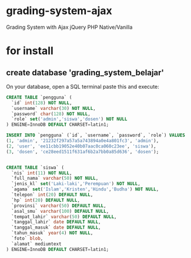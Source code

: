 # grading-system-ajax
Grading System with Ajax jQuery PHP Native/Vanilla

# for install
## create database 'grading_system_belajar'
On your database, open a SQL terminal paste this and execute:

```sql
CREATE TABLE `pengguna` (
  `id` int(128) NOT NULL,
  `username` varchar(30) NOT NULL,
  `password` char(128) NOT NULL,
  `role` set('admin','siswa','dosen') NOT NULL
) ENGINE=InnoDB DEFAULT CHARSET=latin1;

INSERT INTO `pengguna` (`id`, `username`, `password`, `role`) VALUES
(1, 'admin', '21232f297a57a5a743894a0e4a801fc3', 'admin'),
(2, 'user', 'ee11cbb19052e40b07aac0ca060c23ee', 'siswa'),
(3, 'dosen', 'ce28eed1511f631af6b2a7bb0a85d636', 'dosen');


CREATE TABLE `siswa` (
  `nis` int(11) NOT NULL,
  `full_nama` varchar(50) NOT NULL,
  `jenis_kl` set('Laki-laki','Perempuan') NOT NULL,
  `agama` set('Islam','Kristen','Hindu','Budha') NOT NULL,
  `telepon` int(20) DEFAULT NULL,
  `hp` int(20) DEFAULT NULL,
  `provinsi` varchar(50) DEFAULT NULL,
  `asal_smu` varchar(100) DEFAULT NULL,
  `tempat_lahir` varchar(50) DEFAULT NULL,
  `tanggal_lahir` date DEFAULT NULL,
  `tanggal_masuk` date DEFAULT NULL,
  `tahun_masuk` year(4) NOT NULL,
  `foto` blob,
  `alamat` mediumtext
) ENGINE=InnoDB DEFAULT CHARSET=latin1;
```